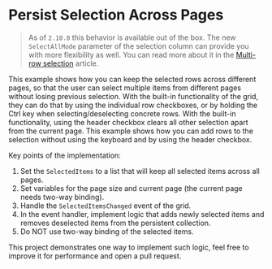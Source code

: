 # Persist Selection Across Pages

> As of `2.10.0` this behavior is available out of the box. The new `SelectAllMode` parameter of the selection column can provide you with more flexibility as well. You can read more about it in the [Multi-row selection](https://docs.telerik.com/blazor-ui/components/grid/selection/multiple) article.

This example shows how you can keep the selected rows across different pages, so that the user can select multiple items from different pages without losing previous selection. With the built-in functionality of the grid, they can do that by using the individual row checkboxes, or by holding the Ctrl key when selecting/deselecting concrete rows. With the built-in functionality, using the header checkbox clears all other selection apart from the current page. This example shows how you can add rows to the selection without using the keyboard and by using the header checkbox.

Key points of the implementation:

1. Set the `SelectedItems` to a list that will keep all selected items across all pages.
1. Set variables for the page size and current page (the current page needs two-way binding).
1. Handle the `SelectedItemsChanged` event of the grid.
1. In the event handler, implement logic that adds newly selected items and removes deselected items from the persistent collection.
1. Do NOT use two-way binding of the selected items.

This project demonstrates one way to implement such logic, feel free to improve it for performance and open a pull request.

